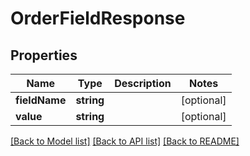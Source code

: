 # OrderFieldResponse

## Properties
Name | Type | Description | Notes
------------ | ------------- | ------------- | -------------
**fieldName** | **string** |  | [optional] 
**value** | **string** |  | [optional] 

[[Back to Model list]](../README.md#documentation-for-models) [[Back to API list]](../README.md#documentation-for-api-endpoints) [[Back to README]](../README.md)

